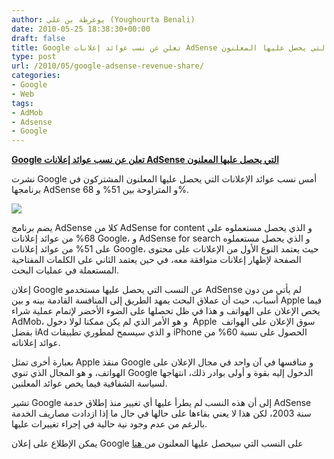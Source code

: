 ```yaml
---
author: يوغرطة بن علي (Youghourta Benali)
date: 2010-05-25 18:38:30+00:00
draft: false
title: Google تعلن عن نسب عوائد إعلانات AdSense التي يحصل عليها المعلنون
type: post
url: /2010/05/google-adsense-revenue-share/
categories:
- Google
- Web
tags:
- AdMob
- Adsense
- Google
---
```


[**Google تعلن عن نسب عوائد إعلانات AdSense التي يحصل عليها المعلنون**](http://www.it-scoop.com/2010/05/google-adsense-revenue-share/)


نشرت Google أمس نسب عوائد الإعلانات التي يحصل عليها المعلنون المشتركون في برنامجها AdSense و المتراوحة بين 51% و 68%.

[![](http://www.it-scoop.com/wp-content/uploads/2010/05/google-adsense-logo-350_0-300x123.gif)
](http://www.it-scoop.com/2010/05/google-adsense-revenue-share/)

يضم برنامج AdSense كلا من AdSense for content و الذي يحصل مستعملوه على 68% من عوائد إعلانات Google، و AdSense for search و الذي يحصل مستعملوه على 51% من عوائد إعلانات Google، حيث يعتمد النوع الأول من الإعلانات على محتوى الصفحة لإظهار إعلانات متوافقة معه، في حين يعتمد الثاني على الكلمات المفتاحية المستعملة في عمليات البحث.

إعلان Google عن النسب التي يحصل عليها مستخدمو AdSense لم يأتي من دون أسباب، حيث أن عملاق البحث يمهد الطريق إلى المنافسة القادمة بينه و بين Apple فيما يخص الإعلان على الهواتف و هذا في ظل تحصلها على الضوء الأخضر لإتمام عملية شراء AdMob، و هو الأمر الذي لم يكن ممكنا لولا دخول  Apple  سوق الإعلان على الهواتف بفضل iAd و الذي سيسمح لمطوري تطبيقات iPhone الحصول على نسبة 60% من عوائد إعلاناته.

بعبارة أخرى تمثل Apple منقذ Google و منافسها في آن واحد في مجال الإعلان على الهواتف، و هو المجال الذي تنوي Google الدخول إليه بقوة و أولى بوادر ذلك، انتهاجها لسياسة الشفافية فيما يخص عوائد المعلنين.

تشير Google إلى أن هذه النسب لم يطرأ عليها أي تغيير منذ إطلاق خدمة AdSense سنة 2003، لكن هذا لا يعني بقاءها على حالها في حال ما إذا ازدادت مصاريف الخدمة بالرغم من عدم وجود نية حالية في إجراء تغييرات عليها.

يمكن الإطلاع على إعلان Google على النسب التي سيحصل عليها المعلنون من[ هنا](http://adsense.blogspot.com/2010/05/adsense-revenue-share.html)
